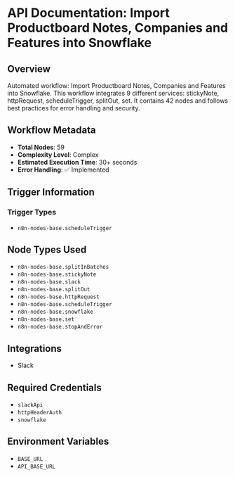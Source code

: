 # API Documentation: Import Productboard Notes, Companies and Features into Snowflake

## Overview
Automated workflow: Import Productboard Notes, Companies and Features into Snowflake. This workflow integrates 9 different services: stickyNote, httpRequest, scheduleTrigger, splitOut, set. It contains 42 nodes and follows best practices for error handling and security.

## Workflow Metadata
- **Total Nodes**: 59
- **Complexity Level**: Complex
- **Estimated Execution Time**: 30+ seconds
- **Error Handling**: ✅ Implemented

## Trigger Information
### Trigger Types
- `n8n-nodes-base.scheduleTrigger`

## Node Types Used
- `n8n-nodes-base.splitInBatches`
- `n8n-nodes-base.stickyNote`
- `n8n-nodes-base.slack`
- `n8n-nodes-base.splitOut`
- `n8n-nodes-base.httpRequest`
- `n8n-nodes-base.scheduleTrigger`
- `n8n-nodes-base.snowflake`
- `n8n-nodes-base.set`
- `n8n-nodes-base.stopAndError`

## Integrations
- Slack

## Required Credentials
- `slackApi`
- `httpHeaderAuth`
- `snowflake`

## Environment Variables
- `BASE_URL`
- `API_BASE_URL`
